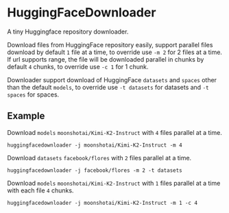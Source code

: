 # HuggingFaceDownloader

A tiny Huggingface repository downloader.

Download files from HuggingFace repository easily, support parallel files download by default `1` file at a time, to override use `-m 2` for 2 files at a time.
If url supports range, the file will be downloaded parallel in chunks by default `4` chunks, to override use `-c 1` for 1 chunk.

Downloader support download of HuggingFace `datasets` and `spaces` other than the default `models`, to override use `-t datasets` for datasets and `-t spaces` for spaces.

## Example
Download `models` `moonshotai/Kimi-K2-Instruct` with `4` files parallel at a time.
```
huggingfacedownloader -j moonshotai/Kimi-K2-Instruct -m 4
```
Download `datasets` `facebook/flores` with `2` files parallel at a time.
```
huggingfacedownloader -j facebook/flores -m 2 -t datasets
```
Download `models` `moonshotai/Kimi-K2-Instruct` with `1` files parallel at a time with each file `4` chunks.
```
huggingfacedownloader -j moonshotai/Kimi-K2-Instruct -m 1 -c 4
```
